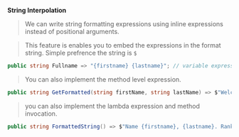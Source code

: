 **String Interpolation**

> We can write string formatting expressions using inline expressions instead of positional arguments.

> This feature is enables you to embed the expressions in the format string. Simple prefrence the string is `$`


```C#
public string Fullname => "{firstname} {lastname}"; // variable expression
```
 > You can also implement the method level expression.

```C#
public string GetFormatted(string firstName, string lastName) => $"Welcome {firstName} {lastName}.";
```

> you can also implement the lambda expression and method invocation.

```C#
public string FormattedString() => $"Name {firstname}, {lastname}. Rank : {Student.GetRank()}";
```